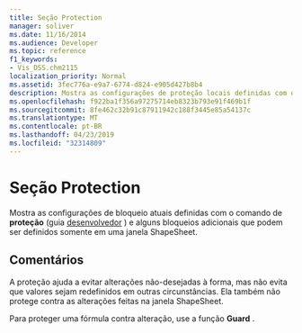 ```yaml
---
title: Seção Protection
manager: soliver
ms.date: 11/16/2014
ms.audience: Developer
ms.topic: reference
f1_keywords:
- Vis_DSS.chm2115
localization_priority: Normal
ms.assetid: 3fec776a-e9a7-6774-d824-e905d427b8b4
description: Mostra as configurações de proteção locais definidas com o comando Proteção ( guia Desenvolvedor) juntamente com diversas proteções adicionais que podem ser definidas somente em uma janela ShapeSheet.
ms.openlocfilehash: f922ba1f356a97275714eb8323b793e91f469b1f
ms.sourcegitcommit: 8fe462c32b91c87911942c188f3445e85a54137c
ms.translationtype: MT
ms.contentlocale: pt-BR
ms.lasthandoff: 04/23/2019
ms.locfileid: "32314809"
---
```

# <a name="protection-section"></a>Seção Protection

Mostra as configurações de bloqueio atuais definidas com o comando de **proteção** (guia [desenvolvedor](run-in-developer-mode-display-the-developer-tab.md) ) e alguns bloqueios adicionais que podem ser definidos somente em uma janela ShapeSheet. 
  
## <a name="remarks"></a>Comentários

A proteção ajuda a evitar alterações não-desejadas à forma, mas não evita que valores sejam redefinidos em outras circunstâncias. Ela também não protege contra as alterações feitas na janela ShapeSheet.
  
Para proteger uma fórmula contra alteração, use a função **Guard** . 
  

